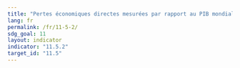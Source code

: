```yaml
---
title: "Pertes économiques directes mesurées par rapport au PIB mondial"
lang: fr
permalink: /fr/11-5-2/
sdg_goal: 11
layout: indicator
indicator: "11.5.2"
target_id: "11.5"
---
```


